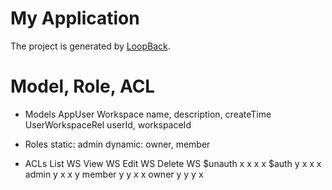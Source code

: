 # My Application

The project is generated by [LoopBack](http://loopback.io).

# Model, Role, ACL

- Models
AppUser
Workspace
	name, description, createTime
UserWorkspaceRel
	userId, workspaceId

- Roles
static: admin
dynamic: owner, member

- ACLs
		List WS 	View WS 	Edit WS 	Delete WS
$unauth 	x 			x 			x 			x
$auth		y			x 			x 			x
admin 		y			x 			x 			y
member 		y			y			x 			x
owner 		y			y			y 			x
